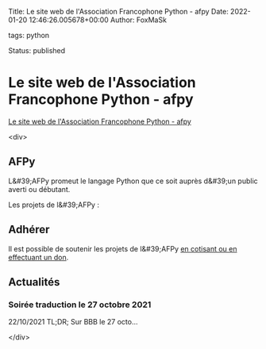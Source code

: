 Title: Le site web de l&#39;Association Francophone Python - afpy
Date: 2022-01-20 12:46:26.005678+00:00
Author: FoxMaSk 

tags: python

Status: published





# Le site web de l&#39;Association Francophone Python - afpy

[Le site web de l&#39;Association Francophone Python - afpy](https://www.afpy.org/)

&lt;div&gt;

AFPy
----

L\&#39;AFPy promeut le langage Python que ce soit auprès d\&#39;un public averti
ou débutant.

Les projets de l\&#39;AFPy :

Adhérer
-------

Il est possible de soutenir les projets de l\&#39;AFPy [en cotisant ou en
effectuant un don](/adherer).

Actualités
----------

### Soirée traduction le 27 octobre 2021

22/10/2021 TL;DR; Sur BBB le 27 octo...

&lt;/div&gt;
